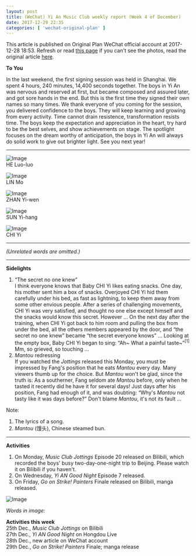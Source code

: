 ```yaml
---
layout: post
title: (WeChat) Yi An Music Club weekly report (Week 4 of December)
date: 2017-12-29 22:35
categories: [ 'wechat-original-plan' ]
---
```


This article is published on Original Plan WeChat official account at 2017-12-28 18:53. Refresh or read [this page](https://github.com/Quadrifolium/originalplan/blob/gh-pages/_posts/WeChat/2017-12-29-WeChat-Original-Plan.md) if you can't see the photos, read the original article [here](https://mp.weixin.qq.com/s/M_xd7_M2OvcB1qbom3P-ow).

<!-- more -->

**To You**

In the last weekend, the first signing session was held in Shanghai. We spent 4 hours, 240 minutes, 14,400 seconds together. The boys in Yi An was nervous and reserved at first, but became composed and assured later, and got sore hands in the end. But this is the first time they signed their own names so many times.
We thank everyone of you coming for the session, you delivered confidence to the boys. They will keep learning and growing from every activity.
Time cannot drain resistence, transformation resists time. The boys keep the expectation and appreciation in the heart, try hard to be the best selves, and show achievements on stage. The spotlight focuses on the dream worthy of anticipation, the boys in Yi An will always do solid work to give out brighter light. See you next year!

---

![Image](http://mmbiz.qpic.cn/mmbiz_jpg/XOMVurd7hjRXdUWKQiaR1r8GDMFFg6K01Ajqk6BgEJ5qXia0w8O0YoX5NHaKpKyGaFM8H9NxLgWe88hk66vtLFLQ/)  
HE Luo-luo

![Image](http://mmbiz.qpic.cn/mmbiz_jpg/XOMVurd7hjRXdUWKQiaR1r8GDMFFg6K017ruJPYbvQeibTvyWUSvRLNLRicje06YK3vXjPuUoY7EbCBZdTHU6tWog/)  
LIN Mo

![Image](http://mmbiz.qpic.cn/mmbiz_jpg/XOMVurd7hjRXdUWKQiaR1r8GDMFFg6K01kgPdO9OdVQSp0AL4ruElofWDYQCJrVuvXfKcQhkRzHaibzKFibicuEicmw/)  
ZHAN Yi-wen

![Image](http://mmbiz.qpic.cn/mmbiz_jpg/XOMVurd7hjRXdUWKQiaR1r8GDMFFg6K01Jkr6nzCrbmNBGkjJGs43NWTz5BGdsn4w1XEeJ57a90MgKUTxezT3Vw/)  
SUN Yi-hang

![Image](http://mmbiz.qpic.cn/mmbiz_jpg/XOMVurd7hjRXdUWKQiaR1r8GDMFFg6K01ibAoBomM6KkfmnqnMtMnswCaiaEk4fVFYVIyzaRChLETW6qFxeHqWemA/)  
CHI Yi

---

*(Unrelated words are omitted.)*

---

**Sidelights**

1. “The secret no one knew”  
I think everyone knows that Baby CHI Yi likes eating snacks. One day, his mother sent him a box of snacks. Overjoyed CHI Yi hid them carefully under his bed, as fast as lightning, to keep them away from some other envious people. After a series of challenging movements, CHI Yi was very satisfied, and thought no one else except himself and the snacks would know this secret. However … On the next day after the training, when CHI Yi got back to him room and pulling the box from under the bed, all the others members appeared by the door, and “the secret no one knew” became “the secret everyone knows” … Looking at the empty box, Baby CHI Yi began to sing: “Ah~ What a painful taste~”<sup>[1]</sup> Mm, so grieved, so touching …
2. *Mantou* redressing  
If you watched the *Jottings* released this Monday, you must be impressed by Fang's position that he eats *Mantou* every day. Many viewers thumb up for the choice. But *Mantou* won't be glad, since the truth is: As a southerner, Fang seldom ate *Mantou* before, only when he tasted it recently did he have it for several days! Just days after his position, Fang had enough of it, and was doubting: “Why's *Mantou* not tasty like it was days before?” Don't blame *Mantou*, it's not its fault …

Note:
1. The lyrics of a song.
2. *Mantou* (馒头), Chinese steamed bun.

---

**Activities**

1. On Monday, *Music Club Jottings* Episode 20 released on Bilibili, which recorded the boys' busy two-day-one-night trip to Beijing. Please watch it on Bilibili if you haven't.
2. On Wednesday, *Yi AN Good Night* Episode 7 released.
3. On Friday, *Go on Strike! Painters* Finale released on Bilibili, manga released.

![Image](http://mmbiz.qpic.cn/mmbiz_png/XOMVurd7hjRXdUWKQiaR1r8GDMFFg6K01olHTsick5aox1q1bPXWQxf3IccODPMNpENYLKqsP30k4ib1iaR8VBfRPw/)

*Words in image:*

**Activities this week**  
25th Dec., *Music Club Jottings* on Bilibili  
27th Dec., *Yi AN Good Night* on Hongdou Live  
28th Dec., new article on WeChat account  
29th Dec., *Go on Strike! Painters* Finale; manga release
